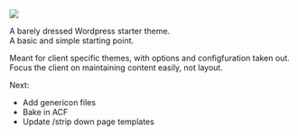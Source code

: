 <img src="http://f.cl.ly/items/0q3j3f371V1K3m153N19/screenshot.png" />

A barely dressed Wordpress starter theme.<br />A basic and simple starting point.

Meant for client specific themes, with options and configfuration taken out.<br />
Focus the client on maintaining content easily, not layout.


Next:
- Add genericon files
- Bake in ACF
- Update /strip down page templates
